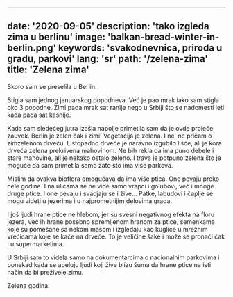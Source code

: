 ---
date: '2020-09-05'
description: 'tako izgleda zima u berlinu'
image: 'balkan-bread-winter-in-berlin.png'
keywords: 'svakodnevnica, priroda u gradu, parkovi'
lang: 'sr'
path: '/zelena-zima'
title: 'Zelena zima'
------
Skoro sam se preselila u Berlin.

Stigla sam jednog januarskog popodneva. Već je pao mrak iako sam stigla oko 3 popodne. Zimi pada mrak sat ranije nego u Srbiji što se nadomesti leti kada pada sat kasnije.

Kada sam sledećeg jutra izašla napolje primetila sam da je ovde proleće zauvek. Berlin je zelen čak i zimi! Vegetacija je zelena. I ne, ne pričam o zimzelenom drveću. Listopadno drveće je naravno izgubilo lišće, ali je kora drveća zelena prekrivena mahovinom. Ne bih rekla da ima puno debele i stare mahovine, ali je nekako ostalo zeleno.
I trava je potpuno zelena što je moguće da sam primetila samo zato što ima više parkova.

Mislim da ovakva bioflora omogućava da ima više ptica. One pevaju preko cele godine. I na ulicama se ne vide samo vrapci i golubovi, već i mnoge druge ptice. I one pevaju i svadjaju se i žive... Patke, labudovi i čaplje se mogu videti u jezerima i u najprometnijim delovima grada.

I još ljudi hrane ptice ne hlebom, jer su svesni negativnog efekta na floru jezera, već ih hrane posebno spremljenom hranom za ptice, semenkama koje su pomešane sa nekom masom i izgledaju kao kuglice u mrežnim vrećicama koje se kače na drveće. To je veličine šake i može se pronaći čak i u supermarketima.

U Srbiji sam to videla samo na dokumentarcima o nacionalnim parkovima i ponekad kada se apeluju ljudi koji žive blizu šuma da hrane ptice na isti način da bi preživele zimu.

Zelena godina.

